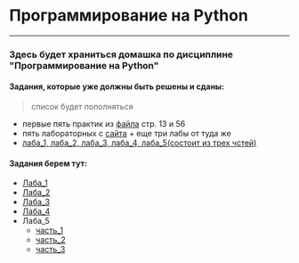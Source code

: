 # Программирование на Python

---


### Здесь будет храниться домашка по дисциплине "Программирование на Python" ###


#### Задания, которые уже должны быть решены и сданы: ####
>список будет пополняться

- первые пять практик из [файла](https://vk.com/doc162345063_619805289?hash=33ce1eaacc53e4d106&dl=3c46e188f625140f1a) стр. 13 и 56
- пять лабораторных с [сайта](http://kispython.ru/) + еще три лабы от туда же
- [лаба_1, лаба_2, лаба_3, лаба_4, лаба_5(состоит из трех чстей)](#Parag)





























#### <a name="Parag"></a> Задания берем тут: ####

- [Лаба_1](https://vk.com/doc162345063_621634935?hash=25b54dcdfd617345c3&dl=df7e4ffcc742b5e966)
- [Лаба_2](https://vk.com/doc162345063_622220388?hash=96c4141e2b62821414&dl=1e7437c720f7187169 "Необязательная подсказка")
- [Лаба_3](https://vk.com/doc162345063_622811439?hash=914d100bae1de20302&dl=734aa06b36db9581a1)
- [Лаба_4](https://vk.com/doc162345063_623413628?hash=b6ef0bd7044b4c69d5&dl=2ecfa2720e14e77bee)
- Лаба_5
  - [часть_1](https://vk.com/doc162345063_624011975?hash=f5047745fab915a4f5&dl=c2a2291fa33d57df08)
  - [часть_2](https://vk.com/doc162345063_624011955?hash=898f05eb09f8cb9ddc&dl=008dc4a948440b3ef0)
  - [часть_3](https://vk.com/doc162345063_624011983?hash=70b399b99585ca0f43&dl=7a5cd69cd99fc1baa6)

